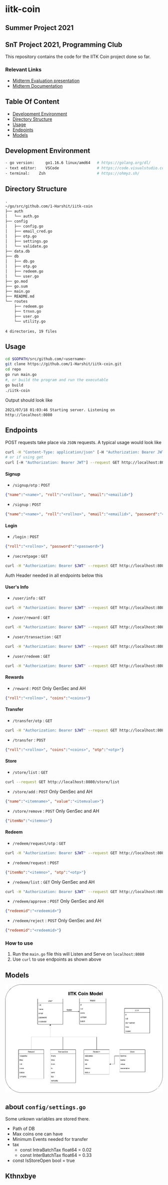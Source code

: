 # iitk-coin
**Summer Project 2021**
---
**SnT Project 2021, Programming Club**
---

This repository contains the code for the IITK Coin project done so far.

### Relevant Links

- [Midterm Evaluation presentation](https://docs.google.com/presentation/d/1kriN-7A3v1RlXUDL5NETX3roJKRMJInptkWofIxY8dg/edit?usp=sharing)
- [Midterm Documentation](https://docs.google.com/document/d/1bvOWH4k0U-l2pQ1jLWIDzOkJ2wbHNW4jJw7tMWkUV6o/edit?usp=sharing)

## Table Of Content
- [Development Environment](#development-environment)
- [Directory Structure](#directory-structure)
- [Usage](#usage)
- [Endpoints](#endpoints)
- [Models](#models)

## Development Environment

```bash
- go version:     go1.16.6 linux/amd64   # https://golang.org/dl/
- text editor:    VSCode    	         # https://code.visualstudio.com/download
- terminal:    Zsh               		 # https://ohmyz.sh/
```

## Directory Structure
```
.
~/go/src/github.com/1-Harshit/iitk-coin
├── auth
│   └── auth.go
├── config
│   ├── config.go
│   ├── email_cred.go
│   ├── otp.go
│   ├── settings.go
│   └── validate.go
├── data.db
├── db
│   ├── db.go
│   ├── otp.go
│   ├── redeem.go
│   └── user.go
├── go.mod
├── go.sum
├── main.go
├── README.md
└── routes
    ├── redeem.go
    ├── trnxn.go
    ├── user.go
    └── utility.go

4 directories, 19 files
```

## Usage
```bash
cd $GOPATH/src/github.com/<username>
git clone https://github.com/1-Harshit/iitk-coin.git
cd repo
go run main.go     
#, or build the program and run the executable
go build
./iitk-coin
```

Output should look like

```
2021/07/18 01:03:46 Starting server. Listening on http://localhost:8080
```

## Endpoints
POST requests take place via `JSON` requests. A typical usage would look like

```bash
curl -H "Content-Type: application/json" [-H "Authorization: Bearer JWT"] --request POST  -d '<json-request>'  http://localhost:8080/<endpoint>
# or if using get
curl [-H "Authorization: Bearer JWT"] --request GET http://localhost:8080/<endpoint>
```
#### Signup
- `/signup/otp` : `POST`
```json
{"name":"<name>", "roll":"<rollno>", "email":"<emailid>"}
```

- `/signup` : `POST`
```json
{"name":"<name>", "roll":"<rollno>", "email":"<emailid>", "password":"<password>", "otp":"<otp>", "batch":"<batch>"}
```
#### Login
- `/login` : `POST`
```json
{"roll":"<rollno>", "password":"<password>"}
```

- `/secretpage` : `GET`
```bash
curl -H "Authorization: Bearer $JWT" --request GET http://localhost:8080/secretpage
```

Auth Header needed in all endpoints below this
#### User's Info
- `/user/info` : `GET`
```bash
curl -H "Authorization: Bearer $JWT" --request GET http://localhost:8080/user/info
```
- `/user/reward` : `GET`
```bash
curl -H "Authorization: Bearer $JWT" --request GET http://localhost:8080/user/reward
```
- `/user/transaction` : `GET`
```bash
curl -H "Authorization: Bearer $JWT" --request GET http://localhost:8080/user/transaction
```
- `/user/redeem` : `GET`
```bash
curl -H "Authorization: Bearer $JWT" --request GET http://localhost:8080/user/redeem
```
#### Rewards
- `/reward` : `POST` Only GenSec and AH
```json
{"roll":"<rollno>", "coins":"<coins>"}
```

#### Transfer
- `/transfer/otp` : `GET`
```bash
curl -H "Authorization: Bearer $JWT" --request GET http://localhost:8080/transfer/otp
```
- `/transfer` : `POST` 
```json
{"roll":"<rollno>", "coins":"<coins>", "otp":"<otp>"}
```

#### Store
- `/store/list` : `GET`
```bash
curl --request GET http://localhost:8080/store/list
```
- `/store/add` : `POST` Only GenSec and AH
```json
{"name":"<itemname>", "value":"<itemvalue>"}
```
- `/store/remove` : `POST` Only GenSec and AH
```json
{"itemNo":"<itemno>"}
```

#### Redeem
- `/redeem/request/otp` : `GET`
```bash
curl -H "Authorization: Bearer $JWT" --request GET http://localhost:8080/redeem/request/otp
```
- `/redeem/request` : `POST`
```json
{"itemNo":"<itemno>", "otp":"<otp>"}
```
- `/redeem/list` : `GET` Only GenSec and AH
```bash
curl -H "Authorization: Bearer $JWT" --request GET http://localhost:8080//redeem/list
```
- `/redeem/approve` : `POST` Only GenSec and AH
```json
{"redeemid":"<redeemid>"}
```
- `/redeem/reject` : `POST` Only GenSec and AH
```json
{"redeemid":"<redeemid>"}
```
### How to use


1. Run the `main.go` file this will Listen and Serve on `localhost:8080`
2. Use `curl` to use endpoints as shown above

## Models

![Models](Models.png "Database Struct")


## about `config/settings.go`
   Some unkown variables are stored there.  
   
   - Path of DB
   - Max coins one can have
   - Minimum Events needed for transfer
   - tax
      - const IntraBatchTax float64 = 0.02
      - const InterBatchTax float64 = 0.33  
   - const IsStoreOpen bool = true


Kthnxbye
---
